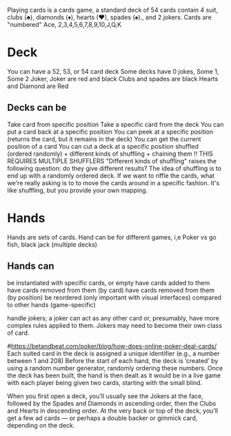 Playing cards is a cards game, a standard deck of 54 cards contain 4 suit, clubs (♣), diamonds (♦), hearts (♥), spades (♠)., and 2 jokers.
Cards are "numbered"  Ace, 2,3,4,5,6,7,8,9,10,J,Q,K

# Deck
You can have a 52, 53, or 54 card deck
Some decks have 0 jokes, Some 1, Some 2 Joker, Joker are red and black 
Clubs and spades are black
Hearts and Diamond are Red

## Decks can be
Take card from specific position
Take a specific card from the deck
You can put a card back at a specific position
You can peek at a specific position (returns the card, but it remains in the deck)
You can get the current position of a card
You can cut a deck at a specific position
shuffled (ordered randomly)
    + different kinds of shuffling + chaining them !! THIS REQUIRES MULTIPLE SHUFFLERS
    "Different kinds of shuffling" raises the following question: do they give different results? The idea of shuffling is to end up with a randomly ordered deck. If we want to riffle the cards, what we're really asking is to to move the cards around in a specific fashion. It's like shuffling, but you provide your own mapping.


# Hands
Hands are sets  of cards. 
Hand can be for different  games, i,e Poker vs go fish, black jack (multiple decks)


## Hands can
be instantiated with specific cards, or empty
have cards added to them
have cards removed from them (by card)
have cards removed from them (by position)
be reordered (only important with visual interfaces)
compared to other hands (game-specific)

handle jokers; a joker can act as any other card or, presumably, have more complex rules applied to them. Jokers may need to become their own class of card.









#https://betandbeat.com/poker/blog/how-does-online-poker-deal-cards/
Each suited card in the deck is assigned a unique identifier (e.g., a number between 1 and 208)
Before the start of each hand, the deck is ‘created’ by using a random number generator, randomly ordering these numbers.
Once the deck has been built, the hand is then dealt as it would be in a live game with each player being given two cards, starting with the small blind.


When you first open a deck, you’ll usually see the Jokers at the face, followed by the Spades and Diamonds in ascending order, then the Clubs and Hearts in descending order. At the very back or top of the deck, you’ll get a few ad cards — or perhaps a double backer or gimmick card, depending on the deck.